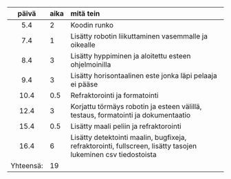 | päivä | aika | mitä tein  |
| :----:|:-----| :-----|
| 5.4 | 2    | Koodin runko |
| 7.4 | 1    | Lisätty robotin liikuttaminen vasemmalle ja oikealle |
| 8.4 | 3    | Lisätty hyppiminen ja aloitettu esteen ohjelmoinilla |
| 9.4 | 3    | Lisätty horisontaalinen este jonka läpi pelaaja ei pääse |
| 10.4 | 0.5    | Refraktorointi ja formatointi |
| 12.4 | 3    | Korjattu törmäys robotin ja esteen välillä, testaus, formatointi ja dokumentaatio |
| 15.4 | 0.5    | Lisätty maali peliin ja refraktorointi |
| 16.4 | 6    | Lisätty detektointi maalin, bugfixeja, refraktorointi, fullscreen, lisätty tasojen lukeminen csv tiedostoista  |
Yhteensä:|  19
